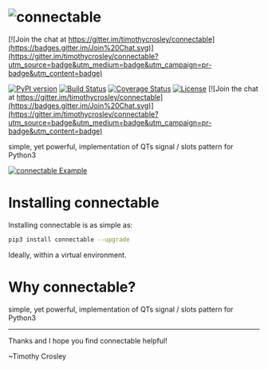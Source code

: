 ![connectable](https://raw.github.com/timothycrosley/connectable/develop/logo.png)
===================

[![Join the chat at https://gitter.im/timothycrosley/connectable](https://badges.gitter.im/Join%20Chat.svg)](https://gitter.im/timothycrosley/connectable?utm_source=badge&utm_medium=badge&utm_campaign=pr-badge&utm_content=badge)

[![PyPI version](https://badge.fury.io/py/connectable.svg)](http://badge.fury.io/py/connectable)
[![Build Status](https://travis-ci.org/timothycrosley/connectable.svg?branch=master)](https://travis-ci.org/timothycrosley/connectable)
[![Coverage Status](https://coveralls.io/repos/timothycrosley/connectable/badge.svg?branch=master&service=github)](https://coveralls.io/github/timothycrosley/connectable?branch=master)
[![License](https://img.shields.io/github/license/mashape/apistatus.svg)](https://pypi.python.org/pypi/connectable/)
[![Join the chat at https://gitter.im/timothycrosley/connectable](https://badges.gitter.im/Join%20Chat.svg)](https://gitter.im/timothycrosley/connectable?utm_source=badge&utm_medium=badge&utm_campaign=pr-badge&utm_content=badge)

 simple, yet powerful, implementation of QTs signal / slots pattern for Python3

[![connectable Example](https://raw.github.com/timothycrosley/connectable/develop/example.gif)](https://github.com/timothycrosley/connectable/blob/develop/examples/example.py)


Installing connectable
===================

Installing connectable is as simple as:

```bash
pip3 install connectable --upgrade
```

Ideally, within a virtual environment.


Why connectable?
===================

 simple, yet powerful, implementation of QTs signal / slots pattern for Python3

--------------------------------------------

Thanks and I hope you find connectable helpful!

~Timothy Crosley
